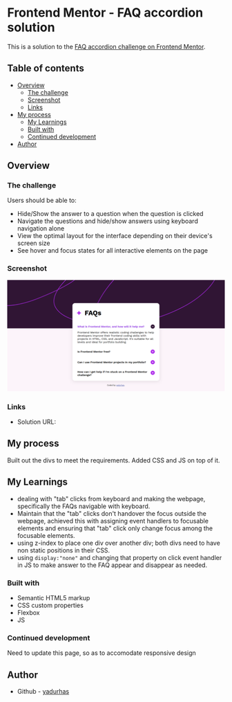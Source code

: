 # Frontend Mentor - FAQ accordion solution

This is a solution to the [FAQ accordion challenge on Frontend Mentor](https://www.frontendmentor.io/challenges/faq-accordion-wyfFdeBwBz). 

## Table of contents

- [Overview](#overview)
  - [The challenge](#the-challenge)
  - [Screenshot](#screenshot)
  - [Links](#links)
- [My process](#my-process)
  - [My Learnings](#my-learnings)
  - [Built with](#built-with)
  - [Continued development](#continued-development)
- [Author](#author)

## Overview

### The challenge

Users should be able to:

- Hide/Show the answer to a question when the question is clicked
- Navigate the questions and hide/show answers using keyboard navigation alone
- View the optimal layout for the interface depending on their device's screen size
- See hover and focus states for all interactive elements on the page

### Screenshot

![](./myDesign/webapp.png)

### Links

- Solution URL: 

## My process

Built out the divs to meet the requirements. Added CSS and JS on top of it.

## My Learnings

* dealing with "tab" clicks from keyboard and making the webpage, specifically the FAQs navigable with keyboard.
* Maintain that the "tab" clicks don't handover the focus outside the webpage, achieved this with assigning event handlers to focusable elements and ensuring that "tab" click only change focus among the focusable elements.
* using z-index to place one div over another div; both divs need to have non static positions in their CSS.
* using ```display:"none"``` and changing that property on click event handler in JS to make answer to the FAQ appear and disappear as needed. 

### Built with

- Semantic HTML5 markup
- CSS custom properties
- Flexbox
- JS

### Continued development

Need to update this page, so as to accomodate responsive design


## Author

- Github - [yadurhas]([https://www.your-site.com](https://github.com/yadurhas))
